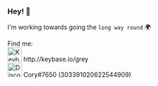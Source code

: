 ### Hey! 👋

I'm working towards going the `long way round` 🌍 

<p>
Find me: <br/>
  <img src="https://keybase.io/images/icons/icon-keybase-logo-48.png" alt="Keybase icon" width="32" height="32"/> http://keybase.io/grey <br/>
  <img src="https://discord.com/assets/41484d92c876f76b20c7f746221e8151.svg" alt="Discord icon" width="32" height="32"/> Cory#7650 (303391020622544909)
</p>
<!--
**SilverCory/SilverCory** is a ✨ _special_ ✨ repository because its `README.md` (this file) appears on your GitHub profile.

Here are some ideas to get you started:

- 🔭 I’m currently working on ...
- 🌱 I’m currently learning ...
- 👯 I’m looking to collaborate on ...
- 🤔 I’m looking for help with ...
- 💬 Ask me about ...
- 📫 How to reach me: ...
- 😄 Pronouns: ...
- ⚡ Fun fact: ...
-->

